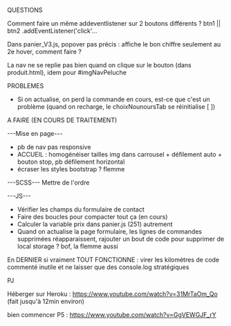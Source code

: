 QUESTIONS

Comment faire un même addeventlistener sur 2 boutons différents ?
btn1 || btn2 .addEventListener('click'...

Dans panier_V3.js, popover pas précis : affiche le bon chiffre seulement au 2e hover, comment faire ?

La nav ne se replie pas bien quand on clique sur le bouton (dans produit.html),
idem pour #imgNavPeluche



PROBLEMES

- Si on actualise, on perd la commande en cours, est-ce que c'est un problème (quand on recharge, le choixNounoursTab se réinitialise [ ])



A FAIRE (EN COURS DE TRAITEMENT)

---Mise en page---
* pb de nav pas responsive
* ACCUEIL : homogénéiser tailles img dans carrousel + défilement auto + bouton stop, pb défilement horizontal
* écraser les styles bootstrap ? flemme

---SCSS---
Mettre de l'ordre

---JS---
- Vérifier les champs du formulaire de contact
- Faire des boucles pour compacter tout ça (en cours)
- Calculer la variable prix dans panier.js (251) autrement
- Quand on actualise la page formulaire, les lignes de commandes supprimées réapparaissent, rajouter un bout de code pour supprimer de local storage ? bof, la flemme aussi

En DERNIER si vraiment TOUT FONCTIONNE : virer les kilomètres de code commenté inutile et ne laisser que des console.log stratégiques


PJ

Héberger sur Heroku : 
https://www.youtube.com/watch?v=31MrTaOm_Qo
(fait jusqu'à 12min environ)

bien commencer P5 : 
https://www.youtube.com/watch?v=GgVEWGJF_rY